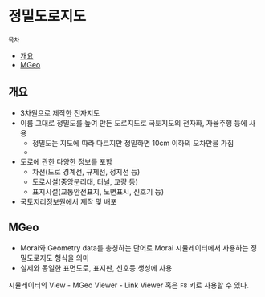 # 정밀도로지도

`목차`

* [개요](#개요)
* [MGeo](#mgeo)

## 개요

- 3차원으로 제작한 전자지도
- 이름 그대로 정밀도를 높여 만든 도로지도로 국토지도의 전자화, 자율주행 등에 사용
    - 정밀도는 지도에 따라 다르지만 정밀하면 10cm 이하의 오차만을 가짐
    - 
- 도로에 관한 다양한 정보를 포함
    - 차선(도로 경계선, 규제선, 정지선 등)
    - 도로시설(중앙분리대, 터널, 교량 등)
    - 표지시설(교통안전표지, 노면표시, 신호기 등)
- 국토지리정보원에서 제작 및 배포

## MGeo

- Morai와 Geometry data를 총칭하는 단어로 Morai 시뮬레이터에서 사용하는 정밀도로지도 형식을 의미
- 실제와 동일한 표면도로, 표지판, 신호등 생성에 사용

시뮬레이터의 View - MGeo Viewer - Link Viewer 혹은 `F8` 키로 사용할 수 있다.
